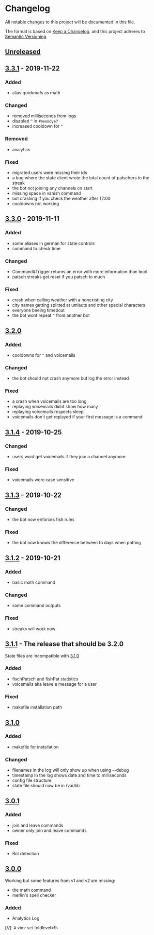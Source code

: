# Changelog

All notable changes to this project will be documented in this file.

The format is based on [Keep a Changelog](https://keepachangelog.com/en/1.0.0/),
and this project adheres to [Semantic Versioning](https://semver.org/spec/v2.0.0.html).

## [Unreleased]

## [3.3.1] - 2019-11-22

### Added

* alias quickmafs as math

### Changed

* removed milliseconds from logs
* disabled `^` in `#moondye7`
* increased cooldown for `^`

### Removed

* analytics

### Fixed

* migrated users were missing their ids
* a bug where the state client wrote the total count of patschers to the streak
* the bot not joining any channels on start
* missing space in vanish command
* bot crashing if you check the weather after 12:00
* cooldowns not working



## [3.3.0] - 2019-11-11

### Added

* some aliases in german for state controls
* command to check time

### Changed

* Command#Trigger returns an error with more information than bool
* patsch streaks get reset if you patsch to much

### Fixed

* crash when calling weather with a nonexisting city
* city names getting splitted at umlauts and other special characters
* everyone beeing timedout
* the bot wont repeat `^` from another bot


## [3.2.0]

### Added

* cooldowns for `^` and voicemails

### Changed

* the bot should not crash anymore but log the error instead

### Fixed

* a crash when voicemails are too long
* replaying voicemails didnt show how many
* replaying voicemails respects sleep
* voicemails don't get replayed if your first message is a command


## [3.1.4] - 2019-10-25

### Changed

* users wont get voicemails if they join a channel anymore

### Fixed

* voicemails were case sensitive


## [3.1.3] - 2019-10-22

### Changed

* the bot now enforces fish rules

### Fixed

* the bot now knows the difference between to days when patting


## [3.1.2] - 2019-10-21

### Added

* basic math command

### Changed

* some command outputs

### Fixed

* streaks will work now


## [3.1.1] - The release that should be 3.2.0

State files are incompatible with [3.1.0]

### Added

* fischPatsch and fishPat statistics
* voicemails aka leave a message for a user

### Fixed

* makefile installation path


## [3.1.0]

### Added

* makefile for installation

### Changed

* filenames in the log will only show up when using --debug
* timestamp in the log shows date and time to milliseconds
* config file structure
* state file should now be in /var/lib


## [3.0.1]

### Added

* join and leave commands
* owner only join and leave commands

### Fixed

* Bot detection


## [3.0.0]

Working but some features from v1 and v2 are missing:

* the math command
* merlin's spell checker

### Added

* Analytics Log


[Unreleased]: https://github.com/Chronophylos/chb3/compare/v3.3.1..HEAD
[3.3.1]: https://github.com/Chronophylos/chb3/compare/v3.2.0..v3.3.1
[3.3.0]: https://github.com/Chronophylos/chb3/compare/v3.2.0..v3.3.0
[3.2.0]: https://github.com/Chronophylos/chb3/compare/v3.1.4..v3.2.0
[3.1.4]: https://github.com/Chronophylos/chb3/compare/v3.1.3..v3.1.4
[3.1.3]: https://github.com/Chronophylos/chb3/compare/v3.1.2..v3.1.3
[3.1.2]: https://github.com/Chronophylos/chb3/compare/v3.1.1..v3.1.2
[3.1.1]: https://github.com/Chronophylos/chb3/compare/v3.1.0..v3.1.1
[3.1.0]: https://github.com/Chronophylos/chb3/compare/v3.0.1..v3.1.0
[3.0.1]: https://github.com/Chronophylos/chb3/compare/v3.0.0..v3.0.1
[3.0.0]: https://github.com/Chronophylos/chb3/releases/tag/v3.0.0

[//]: # vim: set foldlevel=9:
